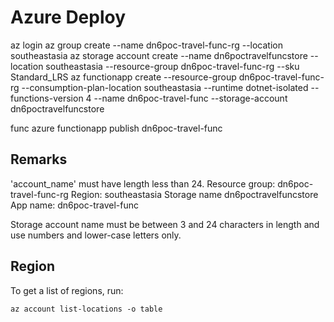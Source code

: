 # Azure Deploy

az login
az group create --name dn6poc-travel-func-rg --location southeastasia
az storage account create --name dn6poctravelfuncstore --location southeastasia --resource-group dn6poc-travel-func-rg --sku Standard_LRS
az functionapp create --resource-group dn6poc-travel-func-rg --consumption-plan-location southeastasia --runtime dotnet-isolated --functions-version 4 --name dn6poc-travel-func --storage-account dn6poctravelfuncstore

func azure functionapp publish dn6poc-travel-func


## Remarks

'account_name' must have length less than 24.
Resource group: dn6poc-travel-func-rg
Region:         southeastasia
Storage name    dn6poctravelfuncstore
App name:       dn6poc-travel-func


Storage account name must be between 3 and 24 characters in length and use numbers and lower-case letters only.

## Region

To get a list of regions, run:

`az account list-locations -o table`
